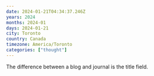 ```yaml
---
date: 2024-01-21T04:34:37.246Z
years: 2024
months: 2024-01
days: 2024-01-21
city: Toronto
country: Canada
timezone: America/Toronto
categories: ["thought"]
---
```

The difference between a blog and journal is the title field.
